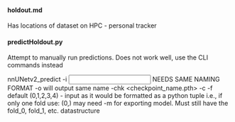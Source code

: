 #### holdout.md
Has locations of dataset on HPC - personal tracker

#### predictHoldout.py
Attempt to manually run predictions. Does not work well, use the CLI commands instead

nnUNetv2_predict
-i <input dir> NEEDS SAME NAMING FORMAT
-o <output dir> will output same name
-chk <checkpoint_name.pth>
-c <config>
-f <folds> default (0,1,2,3,4) - input as it would be formatted as a python tuple i.e., if only one fold use: (0,)
may need -m <model dir> for exporting model. Must still have the fold_0, fold_1, etc. datastructure